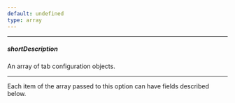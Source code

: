 ```yaml
---
default: undefined
type: array
---
```

---
##### shortDescription
An array of tab configuration objects.

---
Each item of the array passed to this option can have fields described below.